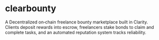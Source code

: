 # clearbounty
A Decentralized on‑chain freelance bounty marketplace built in Clarity. Clients deposit rewards into escrow, freelancers stake bonds to claim and complete tasks, and an automated reputation system tracks reliability.
